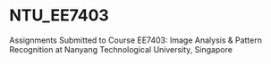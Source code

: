 # NTU_EE7403
Assignments Submitted to Course EE7403: Image Analysis &amp; Pattern Recognition at Nanyang Technological University, Singapore
